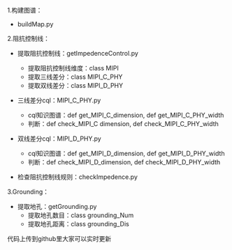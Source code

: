 1.构建图谱：
- buildMap.py

2.阻抗控制线：
- 提取阻抗控制线：getImpedenceControl.py
  - 提取阻抗控制线维度：class MIPI
  - 提取三线差分：class MIPI_C_PHY
  - 提取双线差分：class MIPI_D_PHY

- 三线差分cql：MIPI_C_PHY.py
  - cql知识图谱：def get_MIPI_C_dimension, def get_MIPI_C_PHY_width
  - 判断：def check_MIPI_C dimension, def check_MIPI_C_PHY_width

- 双线差分cql：MIPI_D_PHY.py
  - cql知识图谱：def get_MIPI_D_dimension, def get_MIPI_D_PHY_width
  - 判断：def check_MIPI_D_dimension, def check_MIPI_D_PHY_width

- 检查阻抗控制线规则：checkImpedence.py

3.Grounding：
- 提取地孔：getGrounding.py
  - 提取地孔数目：class grounding_Num
  - 提取地孔距离：class grounding_Dis

代码上传到github里大家可以实时更新
